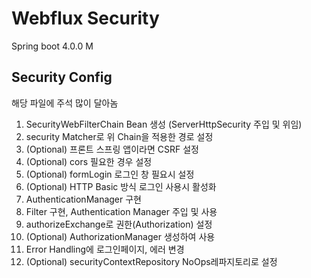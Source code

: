 # Webflux Security

Spring boot 4.0.0 M

## Security Config
해당 파일에 주석 많이 달아놈


1. SecurityWebFilterChain Bean 생성 (ServerHttpSecurity 주입 및 위임)
2. security Matcher로 위 Chain을 적용한 경로 설정
3. (Optional) 프론트 스프링 앱이라면 CSRF 설정
4. (Optional) cors 필요한 경우 설정
5. (Optional) formLogin 로그인 창 필요시 설정
6. (Optional) HTTP Basic 방식 로그인 사용시 활성화
7. AuthenticationManager 구현
8. Filter 구현, Authentication Manager 주입 및 사용
7. authorizeExchange로 권한(Authorization) 설정
8. (Optional) AuthorizationManager 생성하여 사용
9. Error Handling에 로그인페이지, 에러 변경
10. (Optional) securityContextRepository NoOps레파지토리로 설정